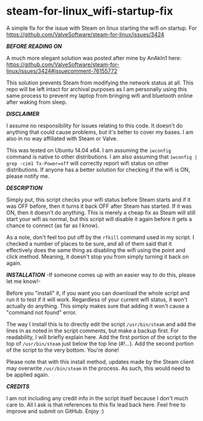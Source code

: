 # steam-for-linux_wifi-startup-fix
A simple fix for the issue with Steam on linux starting the wifi on startup. For https://github.com/ValveSoftware/steam-for-linux/issues/3424

***BEFORE READING ON***


A much more elegant solution was posted after mine by AnAkIn1 here: https://github.com/ValveSoftware/steam-for-linux/issues/3424#issuecomment-76155772

This solution prevents Steam from modifying the network status at all. This repo will be left intact for archival purposes as I am personally using this same process to prevent my laptop from bringing wifi and bluetooth online after waking from sleep.


***DISCLAIMER***


I assume no responsibility for issues relating to this code. It doesn't do anything that could cause problems, but it's better to cover my bases. I am also in no way affiliated with Steam or Valve.

This was tested on Ubuntu 14.04 x64. I am assuming the <code>iwconfig</code> command is native to other distributions. I am also assuming that <code>iwconfig | grep -cim1 Tx-Power=off</code> will correctly report wifi status on other distributions. If anyone has a better solution for checking if the wifi is ON, please notify me.


***DESCRIPTION***


Simply put, this script checks your wifi status before Steam starts and if it was OFF before, then it turns it back OFF after Steam has started. If it was ON, then it doesn't do anything. This is merely a cheap fix as Steam will still start your wifi as normal, but this script will disable it again before it gets a chance to connect (as far as I know).

As a note, don't feel too put off by the <code>rfkill</code> command used in my script. I checked a number of places to be sure, and all of them said that it effectively does the same thing as disabling the wifi using the point and click method. Meaning, it doesn't stop you from simply turning it back on again.


***INSTALLATION***
-If someone comes up with an easier way to do this, please let me know!-


Before you "install" it, if you want you can download the whole script and run it to test if it will work. Regardless of your current wifi status, it won't actually do anything. This simply makes sure that adding it won't cause a "command not found" error. 

The way I install this is to directly edit the script <code>/usr/bin/steam</code> and add the lines in as noted in the script comments, but make a backup first. For readability, I will briefly explain here. Add the first portion of the script to the top of <code>/usr/bin/steam</code> just below the top line (#!...). Add the second portion of the script to the very bottom. You're done!

Please note that with this install method, updates made by the Steam client may overwrite <code>/usr/bin/steam</code> in the process. As such, this would need to be applied again.


***CREDITS***


I am not including any credit info in the script itself because I don't much care to. All I ask is that references to this fix lead back here. Feel free to improve and submit on GitHub. Enjoy :)
